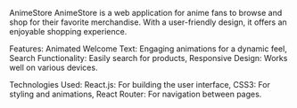 AnimeStore
AnimeStore is a web application for anime fans to browse and shop for their favorite merchandise. With a user-friendly design, it offers an enjoyable shopping experience.

Features:
Animated Welcome Text: Engaging animations for a dynamic feel, Search Functionality: Easily search for products, Responsive Design: Works well on various devices.

Technologies Used:
React.js: For building the user interface,
CSS3: For styling and animations,
React Router: For navigation between pages.
